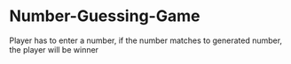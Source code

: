 # Number-Guessing-Game
Player has to enter a number, if the number matches to generated number, the player will be winner
